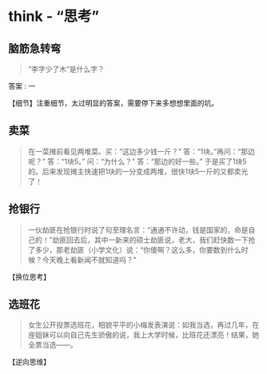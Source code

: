 # think - “思考”

## 脑筋急转弯

> “李字少了木”是什么字？

  答案 : 一

【细节】注重细节，太过明显的答案，需要停下来多想想里面的坑。

## 卖菜
 
> 在一菜摊前看见两堆菜。买：“这边多少钱一斤？” 答：“1块。”再问：“那边呢？” 答：“1块5。” 问：“为什么？” 答：“那边的好一些。” 于是买了1块5的。后来发现摊主快速把1块的一分变成两堆，很快1块5一斤的又都卖光了！
  
## 抢银行

> 一伙劫匪在抢银行时说了句至理名言：“通通不许动，钱是国家的，命是自己的！”劫匪回去后，其中一新来的硕士劫匪说，老大，我们赶快数一下抢了多少，那老劫匪（小学文化）说：“你傻啊？这么多，你要数到什么时候？今天晚上看新闻不就知道吗？” 

【换位思考】

## 选班花

> 女生公开投票选班花，相貌平平的小梅发表演说：如我当选，再过几年，在座姐妹可以向自己先生骄傲的说，我上大学时候，比班花还漂亮！结果，她全票当选——。

【逆向思维】